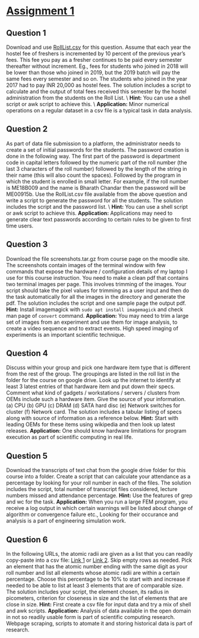 # [Assignment 1](assignment_1/)

## Question 1

Download and use [RollList.csv](https://raw.githubusercontent.com/gphanikumar/MM2090/master/scripts/RollList.csv) for this question. Assume that each year the hostel fee of freshers is incremented by 10 percent of the previous year’s fees. This fee you pay as a fresher continues to be paid every semester thereafter without increment. Eg., fees for students who joined in 2018 will be lower than those who joined in 2019, but the 2019 batch will pay the same fees every semester and so on. The students who joined in the
year 2017 had to pay INR 20,000 as hostel fees. The solution includes a script to calculate and the output of total fees received this
semester by the hostel administration from the students on the Roll List. \\
**Hint:** You can use a shell script or awk script to achieve this. \\
**Application:** Minor numerical operations on a regular dataset in a csv file is a typical task in
data analysis.

## Question 2

As part of data file submission to a platform, the administrator needs to create a set of initial passwords for the students. The password creation is done in the following way. The first part of the password is department code in capital letters followed by the numeric part
of the roll number (the last 3 characters of the roll number) followed by the length of the string in their name (this will also count the spaces). Followed by the program in which the student is enrolled in small letter. For example, if the roll number is ME18B009 and the name is Bharath Chandar then the password will be ME00915b. Use the RollList.csv file available from the above question and write a script to generate the password for all the students. The solution includes the script and the password list. \\
**Hint:** You can use a shell script or awk script to achieve this.
**Application:** Applications may need to generate clear text passwords according to certain rules to be given to first time users.

## Question 3

Download the file screenshots.tar.gz from course page on the moodle site. The screenshots contain images of the terminal window with few commands that expose the hardware / configuration details of my laptop I use for this course instruction. You need to
make a clean pdf that contains two terminal images per page. This involves trimming of the images. Your script should take the pixel values for trimming as a user input and then do the task automatically for all the images in the directory and generate the pdf.
The solution includes the script and one sample page the output pdf.
**Hint:** Install imagemagick with `sudo apt install imagemagick` and check man page of `convert` command.
**Application:** You may need to trim a large set of images from an experiment and use them for image analysis, to create a video sequence and to extract events. High speed imaging of experiments is an important scientific technique.

## Question 4

Discuss within your group and pick one hardware item type that is different from the rest of the group. The groupings are listed in the roll list in the folder for the course on google drive. Look up the internet to identify at least 3 latest entries of that hardware item and put down their specs. Comment what kind of gadgets / workstations / servers / clusters from OEMs include such a hardware item. Give the source of your information. (a) CPU (b) GPU (c) DRAM (d) SATA hard disc (e) Network switches for cluster (f) Network card. The solution includes a tabular listing of specs along with source of information as a
reference below.
**Hint:** Start with leading OEMs for these items using wikipedia and then look up latest releases.
**Application:** One should know hardware limitations for program execution as part of scientific computing in real life.

## Question 5

Download the transcripts of text chat from the google drive folder for this course into a folder. Create a script that can calculate your attendance as a percentage by looking for your roll number in each of the files. The solution includes the script, total number of transcript files considered, lecture numbers missed and attendance percentage.
**Hint:** Use the features of grep and wc for the task.
**Application:** When you run a large FEM program, you receive a log output in which certain warnings will be listed about change of algorithm or convergence failure etc., Looking for their occurance and analysis is a part of engineering simulation work.

## Question 6

In the following URLs, the atomic radii are given as a list that you can readily copy-paste into a csv file: [Link 1](http://crystalmaker.com/support/tutorials/atomic-radii/index.html) or [Link 2](https://en.wikipedia.org/wiki/Atomic_radii_of_the_elements_(data_page)). Skip empty rows as needed. Pick an element that has the atomic number ending with the
same digit as your roll number and list all elements whose atomic radii are within a certain percentage. Choose this percentage to be 10% to start with and increase if needed to be able to list at least 3 elements that are of comparable size. The solution includes your script, the element chosen, its radius in picometers, criterion for closeness in size and the list of elements that are close in size.
**Hint:** First create a csv file for input data and try a mix of shell and awk scripts.
**Application:** Analysis of data available in the open domain in not so readily usable form is part of scientific computing research. Webpage scraping, scripts to atomate it and storing historical data is part of research.